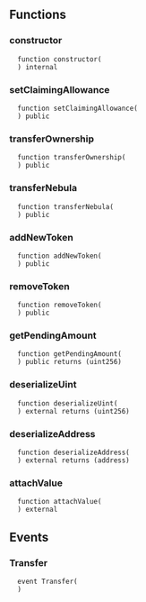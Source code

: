 


## Functions
### constructor
```solidity
  function constructor(
  ) internal
```




### setClaimingAllowance
```solidity
  function setClaimingAllowance(
  ) public
```




### transferOwnership
```solidity
  function transferOwnership(
  ) public
```




### transferNebula
```solidity
  function transferNebula(
  ) public
```




### addNewToken
```solidity
  function addNewToken(
  ) public
```




### removeToken
```solidity
  function removeToken(
  ) public
```




### getPendingAmount
```solidity
  function getPendingAmount(
  ) public returns (uint256)
```




### deserializeUint
```solidity
  function deserializeUint(
  ) external returns (uint256)
```




### deserializeAddress
```solidity
  function deserializeAddress(
  ) external returns (address)
```




### attachValue
```solidity
  function attachValue(
  ) external
```




## Events
### Transfer
```solidity
  event Transfer(
  )
```



